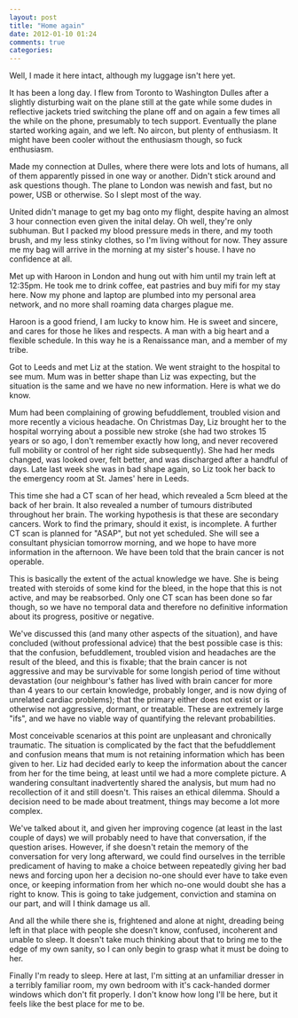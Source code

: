 ```yaml
---
layout: post
title: "Home again"
date: 2012-01-10 01:24
comments: true
categories: 
---
```


Well, I made it here intact, although my luggage isn't here yet.

It has been a long day. I flew from Toronto to Washington Dulles after a slightly disturbing wait on the plane still at the gate while some dudes in reflective jackets tried switching the plane off and on again a few times all the while on the phone, presumably to tech support. Eventually the plane started working again, and we left. No aircon, but plenty of enthusiasm. It might have been cooler without the enthusiasm though, so fuck enthusiasm.

Made my connection at Dulles, where there were lots and lots of humans, all of them apparently pissed in one way or another. Didn't stick around and ask questions though. The plane to London was newish and fast, but no power, USB or otherwise. So I slept most of the way.

United didn't manage to get my bag onto my flight, despite having an almost 3 hour connection even given the inital delay. Oh well, they're only subhuman. But I packed my blood pressure meds in there, and my tooth brush, and my less stinky clothes, so I'm living without for now. They assure me my bag will arrive in the morning at my sister's house. I have no confidence at all.

Met up with Haroon in London and hung out with him until my train left at 12:35pm. He took me to drink coffee, eat pastries and buy mifi for my stay here. Now my phone and laptop are plumbed into my personal area network, and no more shall roaming data charges plague me.

Haroon is a good friend, I am lucky to know him. He is sweet and sincere, and cares for those he likes and respects. A man with a big heart and a flexible schedule. In this way he is a Renaissance man, and a member of my tribe.

Got to Leeds and met Liz at the station. We went straight to the hospital to see mum. Mum was in better shape than Liz was expecting, but the situation is the same and we have no new information. Here is what we do know.

Mum had been complaining of growing befuddlement, troubled vision and more recently a vicious headache. On Christmas Day, Liz brought her to the hospital worrying about a possible new stroke (she had two strokes 15 years or so ago, I don't remember exactly how long, and never recovered full mobility or control of her right side subsequently). She had her meds changed, was looked over, felt better, and was discharged after a handful of days. Late last week she was in bad shape again, so Liz took her back to the emergency room at St. James' here in Leeds.

This time she had a CT scan of her head, which revealed a 5cm bleed at the back of her brain. It also revealed a number of tumours distributed throughout her brain. The working hypothesis is that these are secondary cancers. Work to find the primary, should it exist, is incomplete. A further CT scan is planned for "ASAP", but not yet scheduled. She will see a consultant physician tomorrow morning, and we hope to have more information in the afternoon. We have been told that the brain cancer is not operable.

This is basically the extent of the actual knowledge we have. She is being treated with steroids of some kind for the bleed, in the hope that this is not active, and may be reabsorbed. Only one CT scan has been done so far though, so we have no temporal data and therefore no definitive information about its progress, positive or negative.

We've discussed this (and many other aspects of the situation), and have concluded (without professional advice) that the best possible case is this: that the confusion, befuddlement, troubled vision and headaches are the result of the bleed, and this is fixable; that the brain cancer is not aggressive and may be survivable for some longish period of time without devastation (our neighbour's father has lived with brain cancer for more than 4 years to our certain knowledge, probably longer, and is now dying of unrelated cardiac problems); that the primary either does not exist or is otherwise not aggressive, dormant, or treatable. These are extremely large "ifs", and we have no viable way of quantifying the relevant probabilities.

Most conceivable scenarios at this point are unpleasant and chronically traumatic. The situation is complicated by the fact that the befuddlement and confusion means that mum is not retaining information which has been given to her. Liz had decided early to keep the information about the cancer from her for the time being, at least until we had a more complete picture. A wandering consultant inadvertently shared the analysis, but mum had no recollection of it and still doesn't. This raises an ethical dilemma. Should a decision need to be made about treatment, things may become a lot more complex.

We've talked about it, and given her improving cogence (at least in the last couple of days) we will probably need to have that conversation, if the question arises. However, if she doesn't retain the memory of the conversation for very long afterward, we could find ourselves in the terrible predicament of having to make a choice between repeatedly giving her bad news and forcing upon her a decision no-one should ever have to take even once, or keeping information from her which no-one would doubt she has a right to know. This is going to take judgement, conviction and stamina on our part, and will I think damage us all.

And all the while there she is, frightened and alone at night, dreading being left in that place with people she doesn't know, confused, incoherent and unable to sleep. It doesn't take much thinking about that to bring me to the edge of my own sanity, so I can only begin to grasp what it must be doing to her.

Finally I'm ready to sleep. Here at last, I'm sitting at an unfamiliar dresser in a terribly familiar room, my own bedroom with it's cack-handed dormer windows which don't fit properly. I don't know how long I'll be here, but it feels like the best place for me to be.